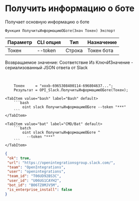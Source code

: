 ﻿---
sidebar_position: 1
---

# Получить информацию о боте
 Получает основную информацию о боте



`Функция ПолучитьИнформациюОБоте(Знач Токен) Экспорт`

  | Параметр | CLI опция | Тип | Назначение |
  |-|-|-|-|
  | Токен | --token | Строка | Токен бота |

  
  Возвращаемое значение:   Соответствие Из КлючИЗначение - сериализованный JSON ответа от Slack

<br/>




```bsl title="Пример кода"
    Токен     = "xoxb-6965308400114-696804637...";
    Результат = OPI_Slack.ПолучитьИнформациюОБоте(Токен);
```
    

 <Tabs>
  
    <TabItem value="bash" label="Bash" default>
        ```bash
            oint slack ПолучитьИнформациюОБоте --token "***"
        ```
    </TabItem>
  
    <TabItem value="bat" label="CMD/Bat" default>
        ```batch
            oint slack ПолучитьИнформациюОБоте ^
              --token "***"
        ```
    </TabItem>
</Tabs>


```json title="Результат"
{
 "ok": true,
 "url": "https://openintegrationsgroup.slack.com/",
 "team": "OpenIntegrations",
 "user": "openintegrations",
 "team_id": "T06UD92BS3C",
 "user_id": "U06UG1CAYH2",
 "bot_id": "B06TZ0MJV5M",
 "is_enterprise_install": false
}
```
